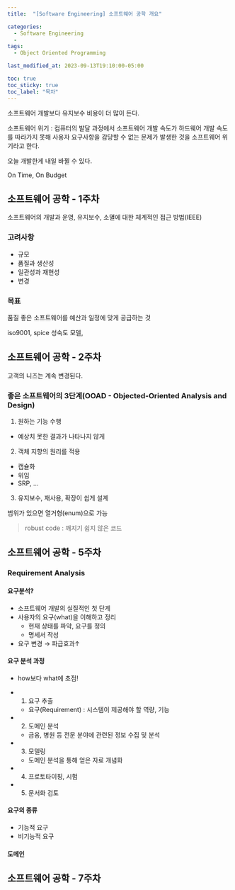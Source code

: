 ```yaml
---
title:  "[Software Engineering] 소프트웨어 공학 개요"

categories:
  - Software Engineering
  - 
tags:
  - Object Oriented Programming

last_modified_at: 2023-09-13T19:10:00-05:00

toc: true
toc_sticky: true
toc_label: "목차"
---
```


소프트웨어 개발보다 유지보수 비용이 더 많이 든다.

소프트웨어 위기 : 컴퓨터의 발달 과정에서 소프트웨어 개발 속도가 하드웨어 개발 속도를 따라가지 못해 사용자 요구사항을 감당할 수 없는 문제가 발생한 것을 소프트웨어 위기라고 한다.

오늘 개발한게 내일 바뀔 수 있다.

On Time, On Budget

## 소프트웨어 공학 - 1주차
 소프트웨어의 개발과 운영, 유지보수, 소멸에 대한 체계적인 접근 방법(IEEE)

### 고려사항
- 규모
- 품질과 생산성
- 일관성과 재현성
- 변경

### 목표
품질 좋은 소프트웨어를 예산과 일정에 맞게 공급하는 것

iso9001, spice 성숙도 모델, 


## 소프트웨어 공학 - 2주차

고객의 니즈는 계속 변경된다.

### 좋은 소프트웨어의 3단계(OOAD - Objected-Oriented Analysis and Design)
1. 원하는 기능 수행
  - 예상치 못한 결과가 나타나지 않게
2. 객체 지향의 원리를 적용
  - 캡슐화
  - 위임
  - SRP, ...
3. 유지보수, 재사용, 확장이 쉽게 설계

범위가 있으면 열거형(enum)으로 가능

> robust code : 깨지기 쉽지 않은 코드

## 소프트웨어 공학 - 5주차

### Requirement Analysis

#### 요구분석?
  - 소프트웨어 개발의 실질적인 첫 단계
  - 사용자의 요구(what)을 이해하고 정리
    - 현재 상태를 파악, 요구를 정의
    - 명세서 작성
  - 요구 변경 → 파급효과↑

  

#### 요구 분석 과정
  - how보다 what에 초점!
 
  - 1. 요구 추출
    - 요구(Requirement) : 시스템이 제공해야 할 역량, 기능

  - 2. 도메인 분석
    - 금융, 병원 등 전문 분야에 관련된 정보 수집 및 분석
    
  - 3. 모델링
    - 도메인 분석을 통해 얻은 자료 개념화

  - 4. 프로토타이핑, 시험

  - 5. 문서화 검토

#### 요구의 종류
- 기능적 요구
- 비기능적 요구

#### 도메인



## 소프트웨어 공학 - 7주차

